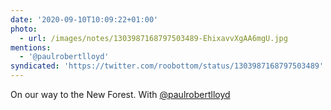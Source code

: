 ```yaml
---
date: '2020-09-10T10:09:22+01:00'
photo:
  - url: /images/notes/1303987168797503489-EhixavvXgAA6mgU.jpg
mentions:
  - '@paulrobertlloyd'
syndicated: 'https://twitter.com/roobottom/status/1303987168797503489'
---
```

On our way to the New Forest. With [@paulrobertlloyd](https://twitter.com/@paulrobertlloyd) 
